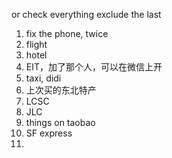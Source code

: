 
or check everything exclude the last

1. fix the phone, twice
2. flight 
3. hotel 
4. EIT，加了那个人，可以在微信上开
5. taxi, didi
6. 上次买的东北特产
7. LCSC
8. JLC
9. things on taobao
10. SF express
11. 